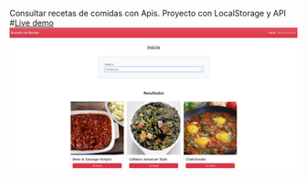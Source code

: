 Consultar recetas de comidas con Apis. Proyecto con LocalStorage y API
#[Live demo](https://developermdcm.github.io/recetascomidas-api/)
![Image](https://github.com/DeveloperMDCM/recetascomidas-api/blob/master/bg.jpg)
